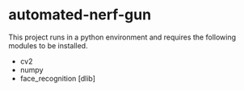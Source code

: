 # automated-nerf-gun

This project runs in a python environment and requires the following modules to be installed.
 - cv2
 - numpy
 - face_recognition [dlib]
